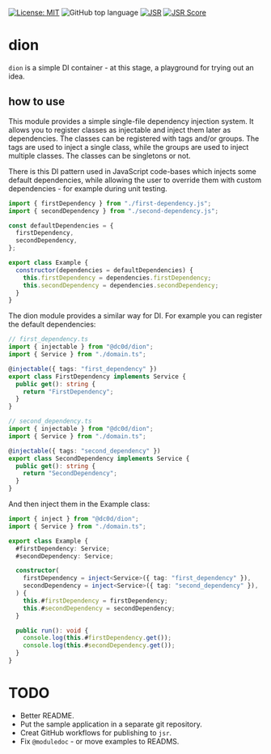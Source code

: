 [![License: MIT](https://img.shields.io/badge/License-MIT-yellow.svg)](https://opensource.org/licenses/MIT)
![GitHub top language](https://img.shields.io/github/languages/top/dc0d/dion)
[![JSR](https://jsr.io/badges/@dc0d/dion)](https://jsr.io/@dc0d/dion)
[![JSR Score](https://jsr.io/badges/@dc0d/dion/score)](https://jsr.io/@dc0d/dion)

# dion

`dion` is a simple DI container - at this stage, a playground for trying out an idea.

## how to use

This module provides a simple single-file dependency injection system.
It allows you to register classes as injectable and inject them later as dependencies.
The classes can be registered with tags and/or groups.
The tags are used to inject a single class, while the groups are used to inject multiple classes.
The classes can be singletons or not.

There is this DI pattern used in JavaScript code-bases which injects some default dependencies,
while allowing the user to override them with custom dependencies - for example during unit testing.

```javascript
import { firstDependency } from "./first-dependency.js";
import { secondDependency } from "./second-dependency.js";

const defaultDependencies = {
  firstDependency,
  secondDependency,
};

export class Example {
  constructor(dependencies = defaultDependencies) {
    this.firstDependency = dependencies.firstDependency;
    this.secondDependency = dependencies.secondDependency;
  }
}
```

The dion module provides a similar way for DI. For example you can register the default dependencies:

```typescript
// first_dependency.ts
import { injectable } from "@dc0d/dion";
import { Service } from "./domain.ts";

@injectable({ tags: "first_dependency" })
export class FirstDependency implements Service {
  public get(): string {
    return "FirstDependency";
  }
}
```

```typescript
// second_dependency.ts
import { injectable } from "@dc0d/dion";
import { Service } from "./domain.ts";

@injectable({ tags: "second_dependency" })
export class SecondDependency implements Service {
  public get(): string {
    return "SecondDependency";
  }
}
```

And then inject them in the Example class:

```typescript
import { inject } from "@dc0d/dion";
import { Service } from "./domain.ts";

export class Example {
  #firstDependency: Service;
  #secondDependency: Service;

  constructor(
    firstDependency = inject<Service>({ tag: "first_dependency" }),
    secondDependency = inject<Service>({ tag: "second_dependency" }),
  ) {
    this.#firstDependency = firstDependency;
    this.#secondDependency = secondDependency;
  }

  public run(): void {
    console.log(this.#firstDependency.get());
    console.log(this.#secondDependency.get());
  }
}
```

# TODO

- Better README.
- Put the sample application in a separate git repository.
- Creat GitHub workflows for publishing to `jsr`.
- Fix `@moduledoc` - or move examples to READMS.
